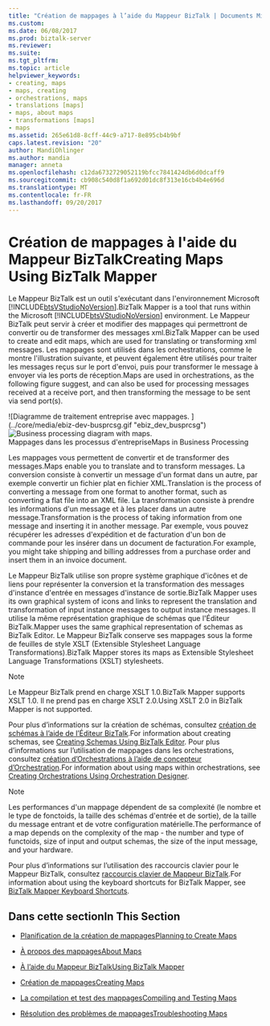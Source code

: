 ```yaml
---
title: "Création de mappages à l’aide du Mappeur BizTalk | Documents Microsoft"
ms.custom: 
ms.date: 06/08/2017
ms.prod: biztalk-server
ms.reviewer: 
ms.suite: 
ms.tgt_pltfrm: 
ms.topic: article
helpviewer_keywords:
- creating, maps
- maps, creating
- orchestrations, maps
- translations [maps]
- maps, about maps
- transformations [maps]
- maps
ms.assetid: 265e61d8-8cff-44c9-a717-8e895cb4b9bf
caps.latest.revision: "20"
author: MandiOhlinger
ms.author: mandia
manager: anneta
ms.openlocfilehash: c12da6732729052119bfcc7841424db6d0dcaff9
ms.sourcegitcommit: cb908c540d8f1a692d01dc8f313e16cb4b4e696d
ms.translationtype: MT
ms.contentlocale: fr-FR
ms.lasthandoff: 09/20/2017
---
```

# <a name="creating-maps-using-biztalk-mapper"></a><span data-ttu-id="4f3c0-102">Création de mappages à l'aide du Mappeur BizTalk</span><span class="sxs-lookup"><span data-stu-id="4f3c0-102">Creating Maps Using BizTalk Mapper</span></span>
<span data-ttu-id="4f3c0-103">Le Mappeur BizTalk est un outil s'exécutant dans l'environnement Microsoft [!INCLUDE[btsVStudioNoVersion](../includes/btsvstudionoversion-md.md)].</span><span class="sxs-lookup"><span data-stu-id="4f3c0-103">BizTalk Mapper is a tool that runs within the Microsoft [!INCLUDE[btsVStudioNoVersion](../includes/btsvstudionoversion-md.md)] environment.</span></span> <span data-ttu-id="4f3c0-104">Le Mappeur BizTalk peut servir à créer et modifier des mappages qui permettront de convertir ou de transformer des messages xml.</span><span class="sxs-lookup"><span data-stu-id="4f3c0-104">BizTalk Mapper can be used to create and edit maps, which are used for translating or transforming xml messages.</span></span> <span data-ttu-id="4f3c0-105">Les mappages sont utilisés dans les orchestrations, comme le montre l'illustration suivante, et peuvent également être utilisés pour traiter les messages reçus sur le port d'envoi, puis pour transformer le message à envoyer via les ports de réception.</span><span class="sxs-lookup"><span data-stu-id="4f3c0-105">Maps are used in orchestrations, as the following figure suggest, and can also be used for processing messages received at a receive port, and then transforming the message to be sent via send port(s).</span></span>  
  
 <span data-ttu-id="4f3c0-106">![Diagramme de traitement entreprise avec mappages. ] (../core/media/ebiz-dev-busprcsg.gif "ebiz_dev_busprcsg")</span><span class="sxs-lookup"><span data-stu-id="4f3c0-106">![Business processing diagram with maps.](../core/media/ebiz-dev-busprcsg.gif "ebiz_dev_busprcsg")</span></span>  
<span data-ttu-id="4f3c0-107">Mappages dans les processus d'entreprise</span><span class="sxs-lookup"><span data-stu-id="4f3c0-107">Maps in Business Processing</span></span>  
  
 <span data-ttu-id="4f3c0-108">Les mappages vous permettent de convertir et de transformer des messages.</span><span class="sxs-lookup"><span data-stu-id="4f3c0-108">Maps enable you to translate and to transform messages.</span></span> <span data-ttu-id="4f3c0-109">La conversion consiste à convertir un message d'un format dans un autre, par exemple convertir un fichier plat en fichier XML.</span><span class="sxs-lookup"><span data-stu-id="4f3c0-109">Translation is the process of converting a message from one format to another format, such as converting a flat file into an XML file.</span></span> <span data-ttu-id="4f3c0-110">La transformation consiste à prendre les informations d'un message et à les placer dans un autre message.</span><span class="sxs-lookup"><span data-stu-id="4f3c0-110">Transformation is the process of taking information from one message and inserting it in another message.</span></span> <span data-ttu-id="4f3c0-111">Par exemple, vous pouvez récupérer les adresses d'expédition et de facturation d'un bon de commande pour les insérer dans un document de facturation.</span><span class="sxs-lookup"><span data-stu-id="4f3c0-111">For example, you might take shipping and billing addresses from a purchase order and insert them in an invoice document.</span></span>  
  
 <span data-ttu-id="4f3c0-112">Le Mappeur BizTalk utilise son propre système graphique d'icônes et de liens pour représenter la conversion et la transformation des messages d'instance d'entrée en messages d'instance de sortie.</span><span class="sxs-lookup"><span data-stu-id="4f3c0-112">BizTalk Mapper uses its own graphical system of icons and links to represent the translation and transformation of input instance messages to output instance messages.</span></span> <span data-ttu-id="4f3c0-113">Il utilise la même représentation graphique de schémas que l'Éditeur BizTalk.</span><span class="sxs-lookup"><span data-stu-id="4f3c0-113">Mapper uses the same graphical representation of schemas as BizTalk Editor.</span></span> <span data-ttu-id="4f3c0-114">Le Mappeur BizTalk conserve ses mappages sous la forme de feuilles de style XSLT (Extensible Stylesheet Language Transformations).</span><span class="sxs-lookup"><span data-stu-id="4f3c0-114">BizTalk Mapper stores its maps as Extensible Stylesheet Language Transformations (XSLT) stylesheets.</span></span>  
  
> [!NOTE]
>  <span data-ttu-id="4f3c0-115">Le Mappeur BizTalk prend en charge XSLT 1.0.</span><span class="sxs-lookup"><span data-stu-id="4f3c0-115">BizTalk Mapper supports XSLT 1.0.</span></span> <span data-ttu-id="4f3c0-116">Il ne prend pas en charge XSLT 2.0.</span><span class="sxs-lookup"><span data-stu-id="4f3c0-116">Using XSLT 2.0 in BizTalk Mapper is not supported.</span></span>  
  
 <span data-ttu-id="4f3c0-117">Pour plus d’informations sur la création de schémas, consultez [création de schémas à l’aide de l’Éditeur BizTalk](../core/creating-schemas-using-biztalk-editor.md).</span><span class="sxs-lookup"><span data-stu-id="4f3c0-117">For information about creating schemas, see [Creating Schemas Using BizTalk Editor](../core/creating-schemas-using-biztalk-editor.md).</span></span> <span data-ttu-id="4f3c0-118">Pour plus d’informations sur l’utilisation de mappages dans les orchestrations, consultez [création d’Orchestrations à l’aide de concepteur d’Orchestration](../core/creating-orchestrations-using-orchestration-designer.md).</span><span class="sxs-lookup"><span data-stu-id="4f3c0-118">For information about using maps within orchestrations, see [Creating Orchestrations Using Orchestration Designer](../core/creating-orchestrations-using-orchestration-designer.md).</span></span>  
  
> [!NOTE]
>  <span data-ttu-id="4f3c0-119">Les performances d'un mappage dépendent de sa complexité (le nombre et le type de fonctoids, la taille des schémas d'entrée et de sortie), de la taille du message entrant et de votre configuration matérielle.</span><span class="sxs-lookup"><span data-stu-id="4f3c0-119">The performance of a map depends on the complexity of the map - the number and type of functoids, size of input and output schemas, the size of the input message, and your hardware.</span></span>  
  
 <span data-ttu-id="4f3c0-120">Pour plus d’informations sur l’utilisation des raccourcis clavier pour le Mappeur BizTalk, consultez [raccourcis clavier de Mappeur BizTalk](../core/biztalk-mapper-keyboard-shortcuts.md).</span><span class="sxs-lookup"><span data-stu-id="4f3c0-120">For information about using the keyboard shortcuts for BizTalk Mapper, see [BizTalk Mapper Keyboard Shortcuts](../core/biztalk-mapper-keyboard-shortcuts.md).</span></span>  
  
## <a name="in-this-section"></a><span data-ttu-id="4f3c0-121">Dans cette section</span><span class="sxs-lookup"><span data-stu-id="4f3c0-121">In This Section</span></span>  
  
-   [<span data-ttu-id="4f3c0-122">Planification de la création de mappages</span><span class="sxs-lookup"><span data-stu-id="4f3c0-122">Planning to Create Maps</span></span>](../core/planning-to-create-maps.md)  
  
-   [<span data-ttu-id="4f3c0-123">À propos des mappages</span><span class="sxs-lookup"><span data-stu-id="4f3c0-123">About Maps</span></span>](../core/about-maps.md)  
  
-   [<span data-ttu-id="4f3c0-124">À l’aide du Mappeur BizTalk</span><span class="sxs-lookup"><span data-stu-id="4f3c0-124">Using BizTalk Mapper</span></span>](../core/using-biztalk-mapper.md)  
  
-   [<span data-ttu-id="4f3c0-125">Création de mappages</span><span class="sxs-lookup"><span data-stu-id="4f3c0-125">Creating Maps</span></span>](../core/creating-maps.md)  
  
-   [<span data-ttu-id="4f3c0-126">La compilation et test des mappages</span><span class="sxs-lookup"><span data-stu-id="4f3c0-126">Compiling and Testing Maps</span></span>](../core/compiling-and-testing-maps.md)  
  
-   [<span data-ttu-id="4f3c0-127">Résolution des problèmes de mappages</span><span class="sxs-lookup"><span data-stu-id="4f3c0-127">Troubleshooting Maps</span></span>](../core/troubleshooting-maps.md)